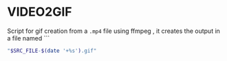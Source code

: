 # VIDEO2GIF

Script for gif creation from a `.mp4` file using ffmpeg , it creates the output in a file named ```

```bash
"$SRC_FILE-$(date '+%s').gif"
```

